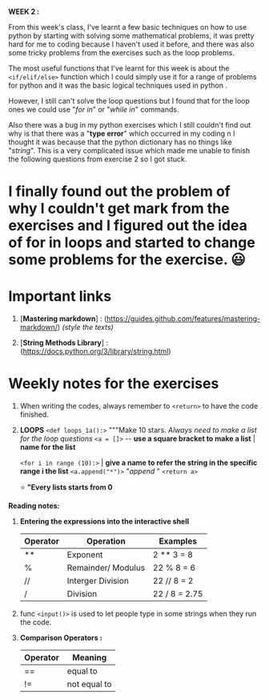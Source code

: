 __WEEK 2 :__

From this week's class, I've learnt a few basic techniques on how to use python by starting with solving some mathematical problems, it was pretty hard for me to coding because I haven't used it before, and there was also some tricky problems from the exercises such as the loop problems.

The most useful functions that I've learnt for this week is about the `<if/elif/else>` function which I could simply use it for a range of problems for python and it was the basic logical techniques used in python . 

However, I still can't solve the loop questions but I found that for the loop ones we could use "_for in_" or "_while in_" commands. 

Also there was a bug in my python exercises which I still couldn't find out why is that there was a "__type error__" which occurred in my coding n I thought it was because that the  python dictionary has no things like "_string_". This is a very complicated issue which made me unable to finish the following questions from exercise 2 so I got stuck. 
 
 # I finally found out the problem of why I couldn't get mark from the exercises and I figured out the idea of for in loops and started to change some problems for the exercise. :smiley:

 # Important links
   1. [__Mastering markdown__] : (https://guides.github.com/features/mastering-markdown/) _(style the texts)_

   2. [__String Methods Library__] : (https://docs.python.org/3/library/string.html)


 # Weekly notes for the exercises

 1. When writing the codes, always remember to `<return>` to have the code finished.
 
 2. __LOOPS__
    `<def loops_1a():>`
    """Make 10 stars.
    _Always need to make a list for the loop questions_
    `<a = []>` -- __use a square bracket to make a list__
    |
    __name for the list__ 

    `<for i in range (10):>`
        |
    __give a name to refer the string in the specific range i the list__
        `<a.append("*")>` "_append_ "
    `<return a>`
    
     :star: __"Every lists starts from 0__
    


   __Reading notes:__

   1.  __Entering the expressions into the interactive shell__ 

       Operator | Operation | Examples 
       --------- | ---------| --------
       ** | Exponent | 2 ** 3 = 8
       % | Remainder/ Modulus | 22 % 8 = 6
       // | Interger Division | 22 // 8 = 2
       / | Division | 22 / 8 = 2.75
   
   2. func `<input()>` is used to let people type in some strings when they run the code.
   
   3. __Comparison Operators :__
      
      Operator | Meaning 
      -------- | -------
      == | equal to 
      != | not equal to 
   
       


   


  
